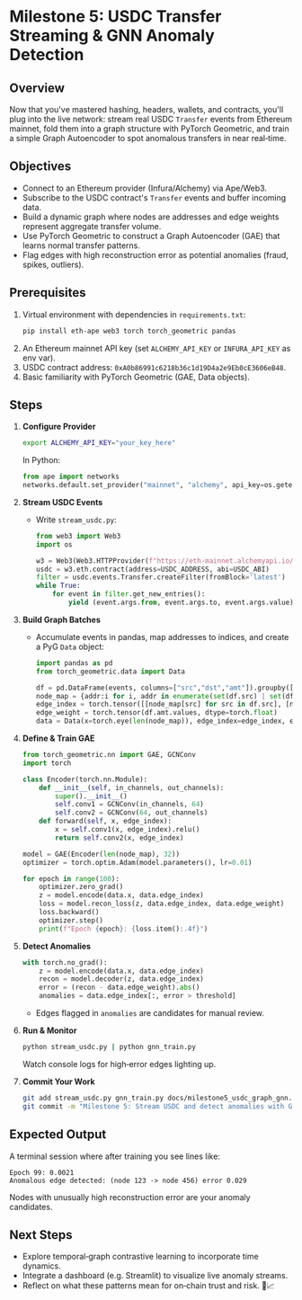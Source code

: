 # Milestone 5: USDC Transfer Streaming & GNN Anomaly Detection

## Overview

Now that you've mastered hashing, headers, wallets, and contracts, you'll plug into the live network: stream real USDC `Transfer` events from Ethereum mainnet, fold them into a graph structure with PyTorch Geometric, and train a simple Graph Autoencoder to spot anomalous transfers in near real‑time.

## Objectives

- Connect to an Ethereum provider (Infura/Alchemy) via Ape/Web3.
- Subscribe to the USDC contract's `Transfer` events and buffer incoming data.
- Build a dynamic graph where nodes are addresses and edge weights represent aggregate transfer volume.
- Use PyTorch Geometric to construct a Graph Autoencoder (GAE) that learns normal transfer patterns.
- Flag edges with high reconstruction error as potential anomalies (fraud, spikes, outliers).

## Prerequisites

1. Virtual environment with dependencies in `requirements.txt`:
   ```bash
   pip install eth-ape web3 torch torch_geometric pandas
   ```
2. An Ethereum mainnet API key (set `ALCHEMY_API_KEY` or `INFURA_API_KEY` as env var).
3. USDC contract address: `0xA0b86991c6218b36c1d19D4a2e9Eb0cE3606eB48`.
4. Basic familiarity with PyTorch Geometric (GAE, Data objects).

## Steps

1. **Configure Provider**

   ```bash
   export ALCHEMY_API_KEY="your_key_here"
   ```

   In Python:

   ```python
   from ape import networks
   networks.default.set_provider("mainnet", "alchemy", api_key=os.getenv("ALCHEMY_API_KEY"))
   ```

2. **Stream USDC Events**

   - Write `stream_usdc.py`:

     ```python
     from web3 import Web3
     import os

     w3 = Web3(Web3.HTTPProvider(f"https://eth-mainnet.alchemyapi.io/v2/{os.getenv('ALCHEMY_API_KEY')}"))
     usdc = w3.eth.contract(address=USDC_ADDRESS, abi=USDC_ABI)
     filter = usdc.events.Transfer.createFilter(fromBlock='latest')
     while True:
         for event in filter.get_new_entries():
             yield (event.args.from, event.args.to, event.args.value)
     ```

3. **Build Graph Batches**

   - Accumulate events in pandas, map addresses to indices, and create a PyG `Data` object:

     ```python
     import pandas as pd
     from torch_geometric.data import Data

     df = pd.DataFrame(events, columns=["src","dst","amt"]).groupby(["src","dst"]).sum().reset_index()
     node_map = {addr:i for i, addr in enumerate(set(df.src) | set(df.dst))}
     edge_index = torch.tensor([[node_map[src] for src in df.src], [node_map[dst] for dst in df.dst]])
     edge_weight = torch.tensor(df.amt.values, dtype=torch.float)
     data = Data(x=torch.eye(len(node_map)), edge_index=edge_index, edge_weight=edge_weight)
     ```

4. **Define & Train GAE**

   ```python
   from torch_geometric.nn import GAE, GCNConv
   import torch

   class Encoder(torch.nn.Module):
       def __init__(self, in_channels, out_channels):
           super().__init__()
           self.conv1 = GCNConv(in_channels, 64)
           self.conv2 = GCNConv(64, out_channels)
       def forward(self, x, edge_index):
           x = self.conv1(x, edge_index).relu()
           return self.conv2(x, edge_index)

   model = GAE(Encoder(len(node_map), 32))
   optimizer = torch.optim.Adam(model.parameters(), lr=0.01)

   for epoch in range(100):
       optimizer.zero_grad()
       z = model.encode(data.x, data.edge_index)
       loss = model.recon_loss(z, data.edge_index, data.edge_weight)
       loss.backward()
       optimizer.step()
       print(f"Epoch {epoch}: {loss.item():.4f}")
   ```

5. **Detect Anomalies**

   ```python
   with torch.no_grad():
       z = model.encode(data.x, data.edge_index)
       recon = model.decoder(z, data.edge_index)
       error = (recon - data.edge_weight).abs()
       anomalies = data.edge_index[:, error > threshold]
   ```

   - Edges flagged in `anomalies` are candidates for manual review.

6. **Run & Monitor**

   ```bash
   python stream_usdc.py | python gnn_train.py
   ```

   Watch console logs for high‐error edges lighting up.

7. **Commit Your Work**
   ```bash
   git add stream_usdc.py gnn_train.py docs/milestone5_usdc_graph_gnn.md
   git commit -m "Milestone 5: Stream USDC and detect anomalies with GNN"
   ```

## Expected Output

A terminal session where after training you see lines like:

```
Epoch 99: 0.0021
Anomalous edge detected: (node 123 -> node 456) error 0.029
```

Nodes with unusually high reconstruction error are your anomaly candidates.

## Next Steps

- Explore temporal‐graph contrastive learning to incorporate time dynamics.
- Integrate a dashboard (e.g. Streamlit) to visualize live anomaly streams.
- Reflect on what these patterns mean for on‑chain trust and risk. 🎷📈
